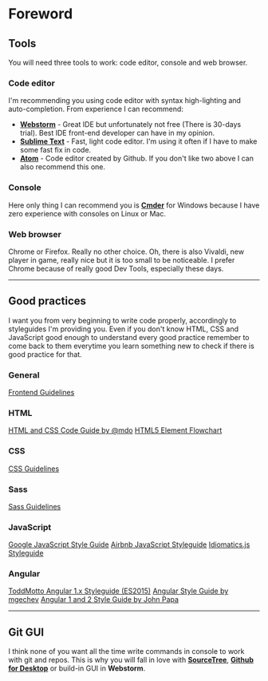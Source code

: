 # Foreword
## Tools
You will need three tools to work: code editor, console and web browser.

### Code editor

I'm recommending you using code editor with syntax high-lighting and auto-completion. From experience I can recommend:
- [**Webstorm**](https://www.jetbrains.com/webstorm/) - Great IDE but unfortunately not free (There is 30-days trial). Best IDE front-end developer can have in my opinion.
- [**Sublime Text**](https://www.sublimetext.com/) - Fast, light code editor. I'm using it often if I have to make some fast fix in code.
- [**Atom**](https://atom.io/) - Code editor created by Github. If you don't like two above I can also recommend this one.

### Console

Here only thing I can recommend you is [**Cmder**](http://cmder.net/) for Windows because I have zero experience with consoles on Linux or Mac.

### Web browser

Chrome or Firefox. Really no other choice. Oh, there is also Vivaldi, new player in game, really nice but it is too small to be noticeable.
I prefer Chrome because of really good Dev Tools, especially these days.

***

## Good practices

I want you from very beginning to write code properly, accordingly to styleguides I'm providing you. Even if you don't know HTML, CSS and JavaScript good enough to understand every good practice remember to come back to them everytime you learn something new to check if there is good practice for that.

### General
[Frontend Guidelines](https://github.com/bendc/frontend-guidelines)

### HTML
[HTML and CSS Code Guide by @mdo](http://codeguide.co/)
[HTML5 Element Flowchart](http://html5doctor.com/downloads/h5d-sectioning-flowchart.pdf)

### CSS
[CSS Guidelines](http://cssguidelin.es/)

### Sass
[Sass Guidelines](https://sass-guidelin.es/)

### JavaScript
[Google JavaScript Style Guide](https://google.github.io/styleguide/javascriptguide.xml)
[Airbnb JavaScript Styleguide](https://github.com/airbnb/javascript)
[Idiomatics.js Styleguide](https://github.com/rwaldron/idiomatic.js/)

### Angular
[ToddMotto Angular 1.x Styleguide (ES2015)](https://github.com/toddmotto/angular-styleguide)
[Angular Style Guide by mgechev](https://github.com/mgechev/angularjs-style-guide)
[Angular 1 and 2 Style Guide by John Papa](https://github.com/johnpapa/angular-styleguide)

***

## Git GUI
I think none of you want all the time write commands in console to work with git and repos. This is why you will fall in love with [**SourceTree**](https://www.sourcetreeapp.com/), [**Github for Desktop**](https://desktop.github.com/) or build-in GUI in **Webstorm**.
